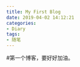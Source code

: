 ```yaml
---
title: My First Blog
date: 2019-04-02 14:12:21
categories:
- Diary
tags:
- 随笔
---
```


#第一个博客，要好好加油。
